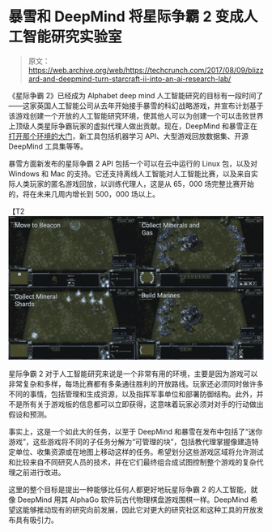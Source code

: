 # 暴雪和 DeepMind 将星际争霸 2 变成人工智能研究实验室

> 原文：<https://web.archive.org/web/https://techcrunch.com/2017/08/09/blizzard-and-deepmind-turn-starcraft-ii-into-an-ai-research-lab/>

《星际争霸 2》已经成为 Alphabet deep mind 人工智能研究的目标有一段时间了——这家英国人工智能公司从去年开始接手暴雪的科幻战略游戏，并宣布计划基于该游戏创建一个开放的人工智能研究环境，使其他人可以为创建一个可以击败世界上顶级人类星际争霸玩家的虚拟代理人做出贡献。现在，DeepMind 和暴雪正在[打开那个环境的大门](https://web.archive.org/web/20230321044925/https://deepmind.com/blog/deepmind-and-blizzard-open-starcraft-ii-ai-research-environment/)，新工具包括机器学习 API、大型游戏回放数据集、开源 DeepMind 工具集等等。

暴雪方面新发布的星际争霸 2 API 包括一个可以在云中运行的 Linux 包，以及对 Windows 和 Mac 的支持。它还支持离线人工智能对人工智能比赛，以及来自实际人类玩家的匿名游戏回放，以训练代理人，这是从 65，000 场完整比赛开始的，将在未来几周内增长到 500，000 场以上。

【T2![](img/2cc47410bcb3a05ecddee39ff4ddb1c6.png)

星际争霸 2 对于人工智能研究来说是一个非常有用的环境，主要是因为游戏可以非常复杂和多样，每场比赛都有多条通往胜利的开放路线。玩家还必须同时做许多不同的事情，包括管理和生成资源，以及指挥军事单位和部署防御结构。此外，并不是所有关于游戏板的信息都可以立即获得，这意味着玩家必须对对手的行动做出假设和预测。

事实上，这是一个如此大的任务，以至于 DeepMind 和暴雪在发布中包括了“迷你游戏”，这些游戏将不同的子任务分解为“可管理的块”，包括教代理掌握像建造特定单位、收集资源或在地图上移动这样的任务。希望划分这些游戏区域将允许测试和比较来自不同研究人员的技术，并在它们最终组合成试图控制整个游戏的复杂代理之前进行改进。

这里的整个目标是提出一种能够比任何人都更好地玩星际争霸 2 的人工智能，就像 DeepMind 用其 AlphaGo 软件玩古代物理棋盘游戏围棋一样。DeepMind 希望这能够推动现有的研究向前发展，因此它对更大的研究社区和这种工具的开放发布具有吸引力。